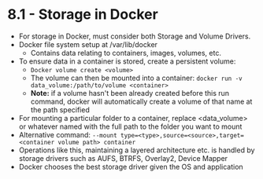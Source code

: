 # 8.1 - Storage in Docker

- For storage in Docker, must consider both Storage and Volume Drivers.
- Docker file system setup at /var/lib/docker
  - Contains data relating to containers, images, volumes, etc.
- To ensure data in a container is stored, create a persistent volume:
  - `Docker volume create <volume>`
  - The volume can then be mounted into a container: `docker run -v data_volume:/path/to/volume <container>`
  - **Note:** if a volume hasn't been already created before this run command, docker will automatically create a volume of that name at the path specified
- For mounting a particular folder to a container, replace <data_volume> or whatever named with the full path to the folder you want to mount
- Alternative command: `--mount type=<type>,source=<source>,target=<container volume path> container`
- Operations like this, maintaining a layered architecture etc. is handled by storage
drivers such as AUFS, BTRFS, Overlay2, Device Mapper
- Docker chooses the best storage driver given the OS and application
